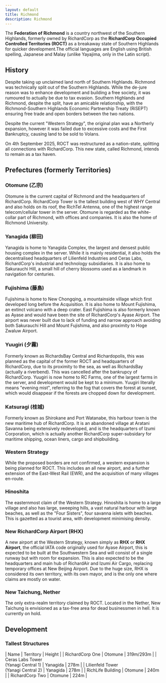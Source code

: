 ```yaml
---
layout: default
title: Richmond
description: Richmond
---
```


The **Federation of Richmond** is a country northwest of the Southern Highlands, formerly
owned by RichardCorp as the 
**RichardCorp Occupied Controlled Territories (ROCT)** as a breakaway state of Southern
Highlands for quicker development.The official languages are English using British 
spelling, Japanese and Malay (unlike Yayajima, only in the Latin script).

## History
Despite taking up unclaimed land north of Southern Highlands. Richmond was technically split out
of the Southern Highlands. While the de-jure reason was to enhance development and building a
free society, it was rumoured to actually be due to tax evasion. Southern Highlands and Richmond,
despite the split, have an amicable relationship, with the Richmond-Southern Highlands Economic 
Partnership Treaty (RiSEPT) ensuring free trade and open borders between the two nations.

Despite the current "Western Strategy", the original plan was a Northerly expansion, however
it was failed due to excessive costs and the First Bankruptcy, causing land to be sold to
Volans.

On 4th September 2025, ROCT was restructured as a nation-state, splitting all connections with
RichardCorp. This new state, called Richmond, intends to remain as a tax haven.

## Prefectures (formerly Territories)
### Otomune (乙宗)
Otomune is the current capital of Richmond and the headquarters of RichardCorp. RichardCorp Tower
is the tallest building west of WHY Central and also holds on its roof, the RichTel Antenna, 
one of the highest range telecom/cellular tower in the server. Otomune is regarded as the white-
collar part of Richmond, with offices and companies. It is also the home of Richmond University.

### Yanagida (柳田)
Yanagida is home to Yanagida Complex, the largest and densest public housing complex in the
server. While it is mainly residential, it also holds the decentralised headquarters of 
Lilienfeld Industries and Ceras Labs, RichardCorp's industrial and technology subsidiaries.
It is also home to Sakurauchi Hill, a small hill of cherry blossoms used as a landmark in
navigation for centuries.

### Fujishima (藤島)
Fujishima is home to New Chongqing, a mountainside village which first developed long before 
the Acquisition. It is also home to Mount Fujishima, an extinct volcano with a deep crater. 
East Fujishima is also formerly known as Ayase and would have been the site of RichardCorp's
Ayase Airport. The airport was never built due to lack of funding and narrow approach avoiding
both Sakurauchi Hill and Mount Fujishima, and also proximity to Hoge Zwaluw Airport. 

### Yuugiri (夕霧)
Formerly known as RichardsBay Central and Richardopolis, this was planned as the capital of the former 
ROCT and headquarters of RichardCorp, due to its proximity to the sea, as well as RichardsBay (actually
a riverbend). This was cancelled after the bankrupcy of RichardCorp. Yuugiri is now home to RC Farms,
one of the largest farms in the server, and development would be kept to a minimum. Yuugiri literally
means "evening mist", referring to the fog that covers the forest at sunset, which would disappear if
the forests are chopped down for development.

### Katsuragi (桂城)
Formerly known as Shirokane and Port Watanabe, this harbour town is the new maritime hub of
RichardCorp. It is an abandoned village at Aratani Savanna being extensively redeveloped, and is the
headquarters of Izumi Corporation, which is actually another RichardCorp super-subsidary for maritime
shipping, ocean liners, cargo and shipbuilding.

### Western Strategy
While the proposed borders are not confirmed, a western expansion is being planned for ROCT.
This includes an all new airport, and a further extension of the East-West Rail (EWR), and the
acquisition of many villages en-route.

### Hinoshita
The easternmost claim of the Western Strategy. Hinoshita is home to a large village and also has
large, sweeping hills, a vast natural harbour with large beaches, as well as the "Four Sisters",
four savanna islets with beaches. This is gazetted as a tourist area, with development minimising
density.

### New RichardCorp Airport (RHX)
A new airport at the Western Strategy, known simply as **RHX** or **RHX Airport**, the official IATA
code originally used for Ayase Airport, this is expected to be built at the Southwestern Sea and will
consist of a single runway but with room for expansion. This is also expected to be the headquarters 
and main hub of RichardAir and Izumi Air Cargo, replacing temporary offices at New Beijing Airport.
Due to the huge size, RHX is considered its own territory, with its own mayor, and is the only one where
claims are mostly on water.

### New Taichung, Nether
The only extra-realm territory claimed by ROCT. Located in the Nether, New Taichung is envisioned as a
tax-free area for dead businessmen in hell. It is currently on hold.

## Development
### Tallest Structures
| Name | Territory | Height |
| RichardCorp One | Otomune | 319m/293m |
| Ceras Labs Tower</br>(Yanagi Central 1) | Yanagida | 278m |
| Lilienfeld Tower</br>(Yanagi Central 2) | Yanagida | 278m |
| RichLife Building | Otomune | 240m |
| RichardCorp Two | Otomune | 224m |